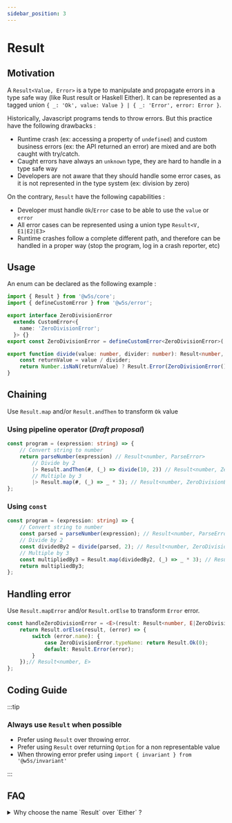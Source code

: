 ```yaml
---
sidebar_position: 3
---
```


# Result

## Motivation

A `Result<Value, Error>` is a type to manipulate and propagate errors in a type safe way (like Rust result or Haskell Either).
It can be represented as a tagged union `{ _: 'Ok', value: Value } | { _: 'Error', error: Error }`.

Historically, Javascript programs tends to throw errors. But this practice have the following drawbacks :

- Runtime crash (ex: accessing a property of `undefined`) and custom business errors (ex: the API returned an error) are mixed and are both caught with try/catch.
- Caught errors have always an `unknown` type, they are hard to handle in a type safe way
- Developers are not aware that they should handle some error cases, as it is not represented in the type system (ex: division by zero)

On the contrary, `Result` have the following capabilities :

- Developer must handle `Ok`/`Error` case to be able to use the `value` or `error`
- All error cases can be represented using a union type `Result<V, E1|E2|E3>`
- Runtime crashes follow a complete different path, and therefore can be handled in a proper way (stop the program, log in a crash reporter, etc)

## Usage

An enum can be declared as the following example :

```ts
import { Result } from '@w5s/core';
import { defineCustomError } from '@w5s/error';

export interface ZeroDivisionError
  extends CustomError<{
    name: 'ZeroDivisionError';
  }> {}
export const ZeroDivisionError = defineCustomError<ZeroDivisionError>('ZeroDivisionError');

export function divide(value: number, divider: number): Result<number, ZeroDivisionError> {
    const returnValue = value / divider;
    return Number.isNaN(returnValue) ? Result.Error(ZeroDivisionError()) : Result.Ok(returnValue);
}
```

## Chaining

Use `Result.map` and/or `Result.andThen` to transform `Ok` value

### Using pipeline operator (*Draft proposal*) 

```ts
const program = (expression: string) => {
    // Convert string to number
    return parseNumber(expression) // Result<number, ParseError>
        // Divide by 2
        |> Result.andThen(#, (_) => divide(10, 2)) // Result<number, ZeroDivisionError | ParseError>
        // Multiple by 3
        |> Result.map(#, (_) => _ * 3); // Result<number, ZeroDivisionError | ParseError>
};
```

### Using `const`

```ts
const program = (expression: string) => {
    // Convert string to number
    const parsed = parseNumber(expression); // Result<number, ParseError>
    // Divide by 2
    const dividedBy2 = divide(parsed, 2); // Result<number, ZeroDivisionError | ParseError>
    // Multiple by 3
    const multipliedBy3 = Result.map(dividedBy2, (_) => _ * 3); // Result<number, ZeroDivisionError | ParseError>
    return multipliedBy3;
};
```

## Handling error

Use `Result.mapError` and/or `Result.orElse` to transform `Error` error.

```ts
const handleZeroDivisionError = <E>(result: Result<number, E|ZeroDivisionError>) => {
    return Result.orElse(result, (error) => {
        switch (error.name): {
            case ZeroDivisionError.typeName: return Result.Ok(0);
            default: Result.Error(error);
        }
    });// Result<number, E>
};
```

## Coding Guide

:::tip

### Always use `Result` when possible

- Prefer using `Result` over throwing error.
- Prefer using `Result` over returning `Option` for a non representable value
- When throwing error prefer using `import { invariant } from '@w5s/invariant'`

:::

## FAQ

<details>
<summary>
Why choose the name `Result` over `Either` ?
</summary>

It is a matter of preference. `Ok` / `Error` is more explicit than `Left` / `Right`.
</details>

